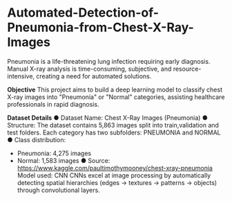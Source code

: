 # Automated-Detection-of-Pneumonia-from-Chest-X-Ray-Images
Pneumonia is a life-threatening lung infection requiring early diagnosis. Manual X-ray analysis is time-consuming, subjective, and resource-intensive, creating a need for automated solutions.

**Objective**
This project aims to build a deep learning model to classify chest X-ray images into "Pneumonia" or "Normal" categories, assisting healthcare professionals in rapid diagnosis.

**Dataset Details**
● Dataset Name: Chest X-Ray Images (Pneumonia)
● Structure: The dataset contains 5,863 images split into train,validation and test folders. Each category has two subfolders: PNEUMONIA and NORMAL
● Class distribution:
- Pneumonia: 4,275 images
- Normal: 1,583 images
● Source: https://www.kaggle.com/paultimothymooney/chest-xray-pneumonia
Model used: CNN
CNNs excel at image processing by automatically detecting spatial hierarchies (edges → textures → patterns → objects) through convolutional layers.
